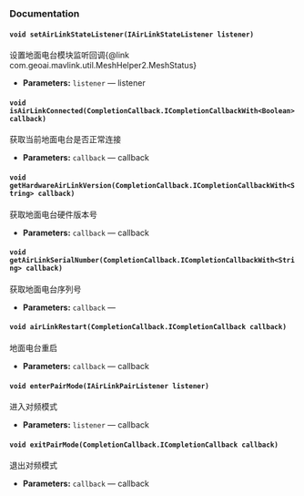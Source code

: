 ### Documentation

#### `void setAirLinkStateListener(IAirLinkStateListener listener)`

设置地面电台模块监听回调{@link com.geoai.mavlink.util.MeshHelper2.MeshStatus}

* **Parameters:** `listener` — listener

#### `void isAirLinkConnected(CompletionCallback.ICompletionCallbackWith<Boolean> callback)`

获取当前地面电台是否正常连接

* **Parameters:** `callback` — callback

#### `void getHardwareAirLinkVersion(CompletionCallback.ICompletionCallbackWith<String> callback)`

获取地面电台硬件版本号

* **Parameters:** `callback` — callback

#### `void getAirLinkSerialNumber(CompletionCallback.ICompletionCallbackWith<String> callback)`

获取地面电台序列号

* **Parameters:** `callback` —

#### `void airLinkRestart(CompletionCallback.ICompletionCallback callback)`

地面电台重启

* **Parameters:** `callback` — callback

#### `void enterPairMode(IAirLinkPairListener listener)`

进入对频模式

* **Parameters:** `listener` — callback

#### `void exitPairMode(CompletionCallback.ICompletionCallback callback)`

退出对频模式

* **Parameters:** `callback` — callback